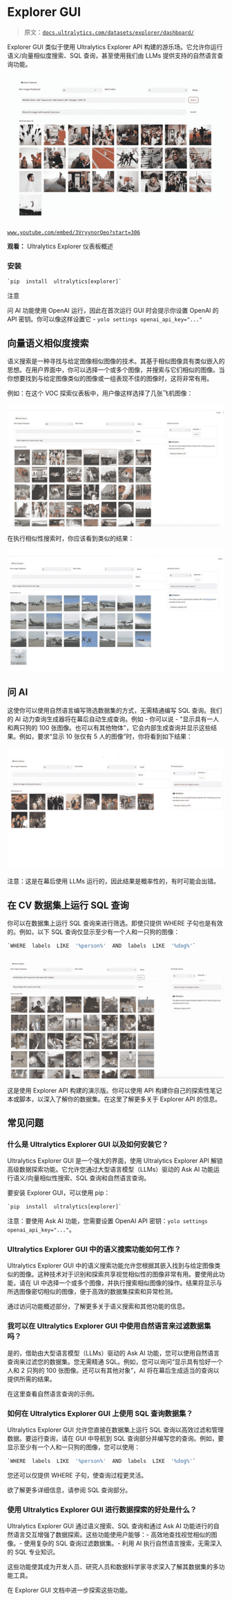 # Explorer GUI

> 原文：[`docs.ultralytics.com/datasets/explorer/dashboard/`](https://docs.ultralytics.com/datasets/explorer/dashboard/)

Explorer GUI 类似于使用 Ultralytics Explorer API 构建的游乐场。它允许你运行语义/向量相似度搜索、SQL 查询，甚至使用我们由 LLMs 提供支持的自然语言查询功能。

![Explorer Dashboard Screenshot 1](img/16813c5c76de99fa62271e29dc570958.png)

[`www.youtube.com/embed/3VryynorQeo?start=306`](https://www.youtube.com/embed/3VryynorQeo?start=306)

**观看：** Ultralytics Explorer 仪表板概述

### 安装

```py
`pip  install  ultralytics[explorer]` 
```

注意

问 AI 功能使用 OpenAI 运行，因此在首次运行 GUI 时会提示你设置 OpenAI 的 API 密钥。你可以像这样设置它 - `yolo settings openai_api_key="..."`

## 向量语义相似度搜索

语义搜索是一种寻找与给定图像相似图像的技术。其基于相似图像具有类似嵌入的思想。在用户界面中，你可以选择一个或多个图像，并搜索与它们相似的图像。当你想要找到与给定图像类似的图像或一组表现不佳的图像时，这将非常有用。

例如：在这个 VOC 探索仪表板中，用户像这样选择了几张飞机图像：

![Explorer Dashboard Screenshot 2](img/2516ac61d9e17af2f4f23b64fc9305d4.png)

在执行相似性搜索时，你应该看到类似的结果：

![Explorer Dashboard Screenshot 3](img/4416f98d6c0110233f009ba7dd1d2dc4.png)

## 问 AI

这使你可以使用自然语言编写筛选数据集的方式，无需精通编写 SQL 查询。我们的 AI 动力查询生成器将在幕后自动生成查询。例如 - 你可以说 - "显示具有一人和两只狗的 100 张图像。也可以有其他物体"，它会内部生成查询并显示这些结果。例如，要求“显示 10 张仅有 5 人的图像”时，你将看到如下结果：

![Explorer Dashboard Screenshot 4](img/a4ed14b8317c54fc1857bf44f7526fca.png)

注意：这是在幕后使用 LLMs 运行的，因此结果是概率性的，有时可能会出错。

## 在 CV 数据集上运行 SQL 查询

你可以在数据集上运行 SQL 查询来进行筛选。即使只提供 WHERE 子句也是有效的。例如，以下 SQL 查询仅显示至少有一个人和一只狗的图像：

```py
`WHERE  labels  LIKE  '%person%'  AND  labels  LIKE  '%dog%'` 
```

![Explorer Dashboard Screenshot 5](img/203e2306bb188030e12b48114825c814.png)

这是使用 Explorer API 构建的演示版。你可以使用 API 构建你自己的探索性笔记本或脚本，以深入了解你的数据集。在这里了解更多关于 Explorer API 的信息。

## 常见问题

### 什么是 Ultralytics Explorer GUI 以及如何安装它？

Ultralytics Explorer GUI 是一个强大的界面，使用 Ultralytics Explorer API 解锁高级数据探索功能。它允许您通过大型语言模型（LLMs）驱动的 Ask AI 功能运行语义/向量相似性搜索、SQL 查询和自然语言查询。

要安装 Explorer GUI，可以使用 pip：

```py
`pip  install  ultralytics[explorer]` 
```

注意：要使用 Ask AI 功能，您需要设置 OpenAI API 密钥：`yolo settings openai_api_key="..."`。

### Ultralytics Explorer GUI 中的语义搜索功能如何工作？

Ultralytics Explorer GUI 中的语义搜索功能允许您根据其嵌入找到与给定图像类似的图像。这种技术对于识别和探索共享视觉相似性的图像非常有用。要使用此功能，请在 UI 中选择一个或多个图像，并执行搜索相似图像的操作。结果将显示与所选图像密切相似的图像，便于高效的数据集探索和异常检测。

通过访问功能概述部分，了解更多关于语义搜索和其他功能的信息。

### 我可以在 Ultralytics Explorer GUI 中使用自然语言来过滤数据集吗？

是的，借助由大型语言模型（LLMs）驱动的 Ask AI 功能，您可以使用自然语言查询来过滤您的数据集。您无需精通 SQL。例如，您可以询问“显示具有恰好一个人和 2 只狗的 100 张图像。还可以有其他对象”，AI 将在幕后生成适当的查询以提供所需的结果。

在这里查看自然语言查询的示例。

### 如何在 Ultralytics Explorer GUI 上使用 SQL 查询数据集？

Ultralytics Explorer GUI 允许您直接在数据集上运行 SQL 查询以高效过滤和管理数据。要运行查询，请在 GUI 中导航到 SQL 查询部分并编写您的查询。例如，要显示至少有一个人和一只狗的图像，您可以使用：

```py
`WHERE  labels  LIKE  '%person%'  AND  labels  LIKE  '%dog%'` 
```

您还可以仅提供 WHERE 子句，使查询过程更灵活。

欲了解更多详细信息，请参阅 SQL 查询部分。

### 使用 Ultralytics Explorer GUI 进行数据探索的好处是什么？

Ultralytics Explorer GUI 通过语义搜索、SQL 查询和通过 Ask AI 功能进行的自然语言交互增强了数据探索。这些功能使用户能够：- 高效地查找视觉相似的图像。- 使用复杂的 SQL 查询过滤数据集。- 利用 AI 执行自然语言搜索，无需深入的 SQL 专业知识。

这些功能使其成为开发人员、研究人员和数据科学家寻求深入了解其数据集的多功能工具。

在 Explorer GUI 文档中进一步探索这些功能。
